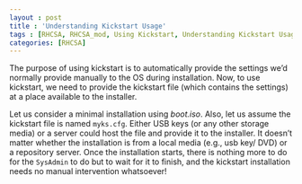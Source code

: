 ```yaml
---
layout : post
title : 'Understanding Kickstart Usage'
tags : [RHCSA, RHCSA_mod, Using Kickstart, Understanding Kickstart Usage]
categories: [RHCSA]
---
```



The purpose of using kickstart is to automatically provide the settings
we’d normally provide manually to the OS during installation. Now, to
use kickstart, we need to provide the kickstart file (which contains the
settings) at a place available to the installer.

Let us consider a minimal installation using *boot.iso*. Also, let us
assume the kickstart file is named `myks.cfg`. Either USB keys (or any
other storage media) or a server could host the file and provide it to
the installer. It doesn’t matter whether the installation is from a
local media (e.g., usb key/ DVD) or a repository server. Once the
installation starts, there is nothing more to do for the `SysAdmin` to
do but to wait for it to finish, and the kickstart installation needs no
manual intervention whatsoever\!

